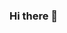 ### Hi there 👋

<!--
**sristi-shah/sristi-shah** is a ✨ _special_ ✨ repository because its `README.md` (this file) appears on your GitHub profile.



# 😄 About Me:
<br>I’m a pre-final year student at IIITA .<br> Email - sristishah1910@gmail.com<br>


## 🌐 Socials:
 [![LinkedIn](https://img.shields.io/badge/LinkedIn-%230077B5.svg?logo=linkedin&logoColor=white)](https://www.linkedin.com/in/sristi-shah-321a1822b/) 

# 💻 Tech Stack:
![C](https://img.shields.io/badge/c-%2300599C.svg?style=for-the-badge&logo=c&logoColor=white) ![C++](https://img.shields.io/badge/c++-%2300599C.svg?style=for-the-badge&logo=c%2B%2B&logoColor=white) ![CSS3](https://img.shields.io/badge/css3-%231572B6.svg?style=for-the-badge&logo=css3&logoColor=white) ![HTML5](https://img.shields.io/badge/html5-%23E34F26.svg?style=for-the-badge&logo=html5&logoColor=white) ![Java](https://img.shields.io/badge/java-%23ED8B00.svg?style=for-the-badge&logo=java&logoColor=white) ![JavaScript](https://img.shields.io/badge/javascript-%23323330.svg?style=for-the-badge&logo=javascript&logoColor=%23F7DF1E) ![Bootstrap](https://img.shields.io/badge/bootstrap-%23563D7C.svg?style=for-the-badge&logo=bootstrap&logoColor=white) ![NodeJS](https://img.shields.io/badge/nodejs-%2400599D.svg?style=for-the-badge&logo=nodejs&logoColor=white) ![ExpressJS](https://img.shields.io/badge/expressjs-%2935659D.svg?style=for-the-badge&logo=nodejs&logoColor=white) ![MongoDB](https://img.shields.io/badge/mongodb-%2400599D.svg?style=for-the-badge&logo=mongodb&logoColor=white)
